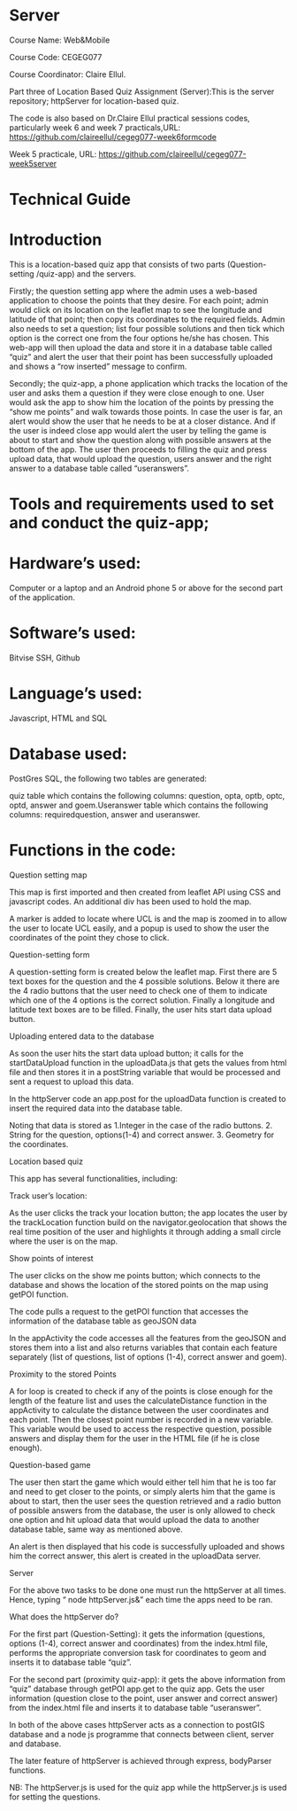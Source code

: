 # Server
Course Name: Web&Mobile                                                                                                               

Course Code: CEGEG077                                                                                                                   

Course Coordinator: Claire Ellul.                                                                                                          

Part three of Location Based Quiz Assignment (Server):This is the server repository; httpServer for location-based quiz.               


The code is also based on Dr.Claire Ellul practical sessions codes, particularly week 6 and week 7 practicals,URL: https://github.com/claireellul/cegeg077-week6formcode                                                                                     

Week 5 practicale, URL: https://github.com/claireellul/cegeg077-week5server



# Technical Guide

# Introduction

This is a
location-based quiz app that consists of two parts (Question-setting /quiz-app)
and the servers. 

Firstly;
the question setting app where the admin uses a web-based application to choose
the points that they desire. For each point; admin would click on its location
on the leaflet map to see the longitude and latitude of that point; then copy
its coordinates to the required fields. Admin also needs to set a question;
list four possible solutions and then tick which option is the correct one from
the four options he/she has chosen. 
This web-app will then upload the data and store it in a database table called
“quiz” and alert the user that their point has been successfully uploaded and
shows a “row inserted” message to confirm.

Secondly;
the quiz-app, a phone application which tracks the location of the user and
asks them a question if they were close enough to one. User would ask the app
to show him the location of the points by pressing the “show me points” and
walk towards those points. In case the user is far, an alert would show the
user that he needs to be at a closer distance. And if the user is indeed close
app would alert the user by telling the game is about to start and show the
question along with possible answers at the bottom of the app.
The user then proceeds to filling the quiz and press upload data, that would
upload the question, users answer and the right answer to a database table
called “useranswers”.

# Tools and requirements used to set and conduct the quiz-app;

# Hardware’s used:

Computer or
a laptop and an Android phone 5 or above for the second part of the
application.

# Software’s used:

Bitvise
SSH, Github

# Language’s used:

Javascript,
HTML and SQL

# Database used:

PostGres
SQL, the following two tables are generated: 

quiz table which contains the
following columns: question, opta, optb, optc, optd, answer and goem.Useranswer table which contains the
following columns: requiredquestion, answer and useranswer.



# Functions in the code:

Question
setting map

This map is
first imported and then created from leaflet API using CSS and javascript
codes. An additional div has been used to hold the map.

A marker is
added to locate where UCL is and the map is zoomed in to allow the user to
locate UCL easily, and a popup is used to show the user the coordinates of the
point they chose to click. 

Question-setting form

A
question-setting form is created below the leaflet map. First there are 5 text
boxes for the question and the 4 possible solutions. Below it there are the 4
radio buttons that the user need to check one of them to indicate which one of
the 4 options is the correct solution. Finally a longitude and latitude text
boxes are to be filled. Finally, the user hits start data upload button.

Uploading entered data to the database

As soon the
user hits the start data upload button; it calls for the startDataUpload
function in the uploadData.js that gets the values from html file and then
stores it in a postString variable that would be processed and sent a request
to upload this data.

In the
httpServer code an app.post for the uploadData function is created to insert
the required data into the database table.

Noting that
data is stored as 1.Integer in the case of the radio buttons. 2. String for the
question, options(1-4) and correct answer. 3. Geometry for the coordinates.

Location based quiz

This app
has several functionalities, including:

Track user’s location:

As the user
clicks the track your location button; the app locates the user by the
trackLocation function build on the navigator.geolocation that shows the real
time position of the user and highlights it through adding a small circle where
the user is on the map.

Show points of interest

The user
clicks on the show me points button; which connects to the database and shows
the location of the stored points on the map using getPOI function. 

The code
pulls a request to the getPOI function that accesses the information of the
database table as geoJSON data

In the
appActivity the code accesses all the features from the geoJSON and stores them
into a list and also returns variables that contain each feature separately (list
of questions, list of options (1-4), correct answer and goem).

Proximity to the stored Points

A for loop
is created to check if any of the points is close enough for the length of the
feature list and uses the calculateDistance function in the appActivity to
calculate the distance between the user coordinates and each point. Then the
closest point number is recorded in a new variable. This variable would be used
to access the respective question, possible answers and display them for the
user in the HTML file (if he is close enough).

Question-based game

The user
then start the game which would either tell him that he is too far and need to
get closer to the points, or simply alerts him that the game is about to start,
then the user sees the question retrieved and a radio button of possible
answers from the database, the user is only allowed to check one option and hit
upload data that would upload the data to another database table, same way as
mentioned above. 

An alert is
then displayed that his code is successfully uploaded and shows him the correct
answer, this alert is created in the uploadData server.

Server

For the
above two tasks to be done one must run the httpServer at all times. Hence,
typing “ node httpServer.js&” each time the apps need to be ran. 

What does
the httpServer do?

For the
first part (Question-Setting): it gets the information (questions, options
(1-4), correct answer and coordinates) from the index.html file, performs the appropriate
conversion task for coordinates to geom and inserts it to database table “quiz”.

For the
second part (proximity quiz-app): it gets the above information from “quiz”
database through getPOI app.get to the quiz app. 
Gets the user information (question close to the point, user answer and correct
answer) from the index.html file and inserts it to database table “useranswer”.

In both of
the above cases httpServer acts as a connection to postGIS database and a node
js programme that connects between client, server and database.  

The later
feature of httpServer is achieved through express, bodyParser functions.

NB: The httpServer.js is used for the quiz app while the httpServer.js is used for setting the questions.
